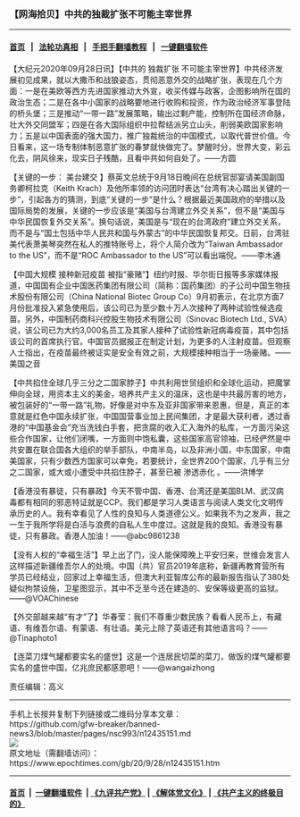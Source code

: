 ### 【网海拾贝】中共的独裁扩张不可能主宰世界
------------------------

#### [首页](https://github.com/gfw-breaker/banned-news3/blob/master/README.md) &nbsp;&nbsp;|&nbsp;&nbsp; [法轮功真相](https://github.com/begood0513/basic/blob/master/README.md)  &nbsp;&nbsp;|&nbsp;&nbsp; [手把手翻墙教程](https://github.com/gfw-breaker/guides/wiki)  &nbsp;&nbsp;|&nbsp;&nbsp; [一键翻墙软件](https://github.com/gfw-breaker/nogfw/blob/master/README.md)  



<div><p>
 【大纪元2020年09月28日讯】【中共的
 <ok href="https://www.epochtimes.com/gb/tag/%E7%8B%AC%E8%A3%81%E6%89%A9%E5%BC%A0.html">
  独裁扩张
 </ok>
 不可能主宰世界】中共经济发展初见成果，就以大撒币和战狼姿态，贯彻恶意外交的战略扩张，表现在几个方面：一是在美欧等西方先进国家推动大外宣，收买传媒与政客，企图影响所在国的政治生态；二是在各中小国家的战略要地进行收购和投资，作为政治经济军事登陆的桥头堡；三是推动“一带一路”发展策略，输出过剩产能，控制所在国经济命脉，壮大外交同盟军；四是在各大国际组织中拉帮结派另立山头，削弱美欧国家影响力；五是以中国表面的强大国力，推广独裁统治的中国模式，以取代普世价值。今日看来，这一场专制体制恶意扩张的春梦就快做完了。梦醒时分，世界大变，彩云化去，阴风徐来，现实日子残酷，且看中共如何自处了。——方圆
</p>
<p>
 【关键的一步：
 <ok href="https://www.epochtimes.com/gb/tag/%E7%BE%8E%E5%8F%B0%E5%BB%BA%E4%BA%A4.html">
  美台建交
 </ok>
 】蔡英文总统于9月18日晚间在总统官邸宴请美国副国务卿柯拉克（Keith Krach）及他所率领的访问团时表达“台湾有决心踏出关键的一步”，引起各方的猜测，到底“关键的一步”是什么？根据最近美国政府的举措以及国际局势的发展，关键的一步应该是“美国与台湾建立外交关系”，但不是“美国与中华民国恢复外交关系”。换句话说，美国是与“现在的台湾政府”建立外交关系，而不是与“国土包括中华人民共和国与外蒙古”的中华民国恢复邦交。日前，台湾驻美代表萧美琴突然在私人的推特账号上，将个人简介改为“Taiwan Ambassador to the US”，而不是“ROC Ambassador to the US”可以看出端倪。——李木通
</p>
<p>
 【中国大规模
 <ok href="https://www.epochtimes.com/gb/tag/%E6%8E%A5%E7%A7%8D%E6%96%B0%E5%86%A0%E7%96%AB%E8%8B%97.html">
  接种新冠疫苗
 </ok>
 被指“豪赌”】纽约时报、华尔街日报等多家媒体报道，中国国有企业中国医药集团有限公司（简称：国药集团）的子公司中国生物技术股份有限公司（China National Biotec Group Co）9月初表示，在北京方面7月份批准投入紧急使用后，该公司已为至少数十万人次接种了两种试验性候选疫苗。另外，中国制药商科兴控股生物技术有限公司（Sinovac Biotech Ltd., SVA）说，该公司已为大约3,000名员工及其家人接种了试验性新冠病毒疫苗，其中包括该公司的首席执行官。中国官员据报正在制定计划，为更多的人注射疫苗。但观察人士指出，在疫苗最终被证实是安全有效之前，大规模接种相当于一场豪赌。——美国之音
</p>
<p>
 【中共掐住全球几乎三分之二国家脖子】中共利用世贸组织和全球化运动，把魔掌伸向全球，用资本主义的美金，培养共产主义的温床，这也是中共最厉害的地方，被包装好的“一带一路”礼物，好像是对中东及亚非国家带来恩惠，但是，真正的本意就是红色中国永续扩张，中国国营事业加上民间集团，才是最大获利者，透过香港的“中国基金会”充当洗钱白手套，把贪腐的收入汇入海外的私库，一方面污染这些合作国家，让他们闭嘴，一方面则中饱私囊，这些国家高官领袖，已经俨然是中共安置在联合国各大组织的举手部队，中南半岛，以及非洲小国，中东国家，中南美国家，只有少数西方国家可以幸免，若要统计，全世界200个国家，几乎有三分之二国家，或大或小遭受中共掐住脖子，甚至已被
 <ok href="https://www.epochtimes.com/gb/tag/%E6%B8%97%E9%80%8F%E8%B5%A4%E5%8C%96.html">
  渗透赤化
 </ok>
 。——洪博学
</p>
<p>
 【香港没有暴徒，只有暴政】今天不管中国、香港、台湾还是美国BLM、武汉病毒都有相同的邪恶特证就是CCP。我们都是学习人类语言与阅读人类文化文明传承历史的人。我有幸看见了人性的良知与人类道德公义。如果我不为之发声，我之一生于我所学将是白活与浪费的自私人生中度过。这就是我的良知。香港没有暴徒，只有暴政。香港人加油！——@abc9861238
</p>
<p>
 【没有人权的“幸福生活”】早上出了门，没人能保障晚上平安归来，世维会发言人这样描述新疆维吾尔人的处境。中国（共）官员2019年底称，新疆再教育营所有学员已经结业，回家过上幸福生活，但澳大利亚智库公布的最新报告指认了380处疑似拘禁设施，卫星图显示，其中不乏至今还在建造的、安保等级更高的监狱。——@VOAChinese
</p>
<p>
 【外交部越来越“有才”了】华春莹：我们不尊重少数民族？看看人民币上，有藏语、有维吾尔语、有蒙语、有壮语。美元上除了英语还有其他语言吗？——@Tinaphoto1
</p>
<p>
 【连菜刀煤气罐都要实名的盛世】这是一个连居民切菜的菜刀，做饭的煤气罐都要实名的盛世中国，亿兆庶民都感恩吧！——@wangaizhong
</p>
<p>
 责任编辑：高义
</p>
</div>
<hr/>
手机上长按并复制下列链接或二维码分享本文章：<br/>
https://github.com/gfw-breaker/banned-news3/blob/master/pages/nsc993/n12435151.md <br/>
<a href='https://github.com/gfw-breaker/banned-news3/blob/master/pages/nsc993/n12435151.md'><img src='https://github.com/gfw-breaker/banned-news3/blob/master/pages/nsc993/n12435151.md.png'/></a> <br/>
原文地址（需翻墙访问）：https://www.epochtimes.com/gb/20/9/28/n12435151.htm


------------------------
#### [首页](https://github.com/gfw-breaker/banned-news3/blob/master/README.md) &nbsp;|&nbsp; [一键翻墙软件](https://github.com/gfw-breaker/nogfw/blob/master/README.md) &nbsp;| [《九评共产党》](https://github.com/gfw-breaker/9ping.md/blob/master/README.md#九评之一评共产党是什么) | [《解体党文化》](https://github.com/gfw-breaker/jtdwh.md/blob/master/README.md) | [《共产主义的终极目的》](https://github.com/gfw-breaker/gczydzjmd.md/blob/master/README.md)


<img src='http://gfw-breaker.win/banned-news3/pages/nsc993/n12435151.md' width='0px' height='0px'/>